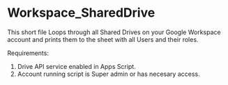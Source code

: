 # Workspace_SharedDrive

This short file Loops through all Shared Drives on your Google Workspace account and prints them to the sheet with all Users and their roles. 

Requirements:
  1) Drive API service enabled in Apps Script.
  2) Account running script is Super admin or has necesary access.

